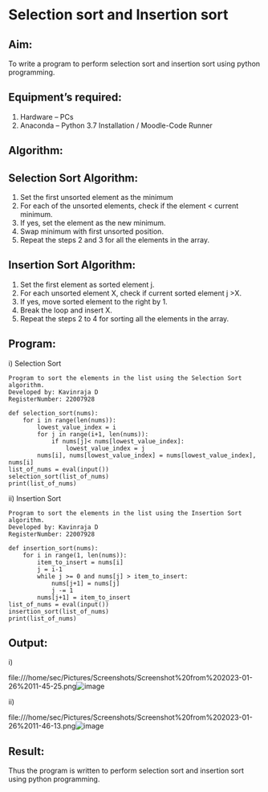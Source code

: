 # Selection sort and Insertion sort
## Aim:
To write a program to perform selection sort and insertion sort using python programming.
## Equipment’s required:
1.	Hardware – PCs
2.	Anaconda – Python 3.7 Installation / Moodle-Code Runner
## Algorithm:
## Selection Sort Algorithm:
1.	Set the first unsorted element as the minimum
2.	For each of the unsorted elements, check if the element < current minimum.
3.	If yes, set the element as the new minimum.
4.	Swap minimum with first unsorted position.
5.	Repeat the steps 2 and 3 for all the elements in the array.
## Insertion Sort Algorithm:
1.	Set the first element as sorted element j.
2.	For each unsorted element X, check if current sorted element j >X.
3.	If yes, move sorted element to the right by 1.
4.	Break the loop and insert X.
5.	Repeat the steps 2 to 4 for sorting all the elements in the array.
## Program:
i)	Selection Sort
```
Program to sort the elements in the list using the Selection Sort algorithm.
Developed by: Kavinraja D
RegisterNumber: 22007928

def selection_sort(nums):
    for i in range(len(nums)):
        lowest_value_index = i
        for j in range(i+1, len(nums)):
            if nums[j]< nums[lowest_value_index]:
                lowest_value_index = j
        nums[i], nums[lowest_value_index] = nums[lowest_value_index], nums[i]
list_of_nums = eval(input())
selection_sort(list_of_nums)
print(list_of_nums)

```
ii)	Insertion Sort 
```
Program to sort the elements in the list using the Insertion Sort algorithm.
Developed by: Kavinraja D
RegisterNumber: 22007928

def insertion_sort(nums):
    for i in range(1, len(nums)):
        item_to_insert = nums[i]
        j = i-1
        while j >= 0 and nums[j] > item_to_insert:
            nums[j+1] = nums[j]
            j -= 1
        nums[j+1] = item_to_insert
list_of_nums = eval(input())
insertion_sort(list_of_nums)
print(list_of_nums)

```

## Output:
i)

file:///home/sec/Pictures/Screenshots/Screenshot%20from%202023-01-26%2011-45-25.png![image](https://user-images.githubusercontent.com/119875375/214770311-c64240ae-e0d1-4dce-ba60-5aa7971941d6.png)


ii)


file:///home/sec/Pictures/Screenshots/Screenshot%20from%202023-01-26%2011-46-13.png![image](https://user-images.githubusercontent.com/119875375/214770372-dad79305-0455-49fd-834e-f9c683fb98b8.png)



## Result:
Thus the program is written to perform selection sort and insertion sort using python programming.
